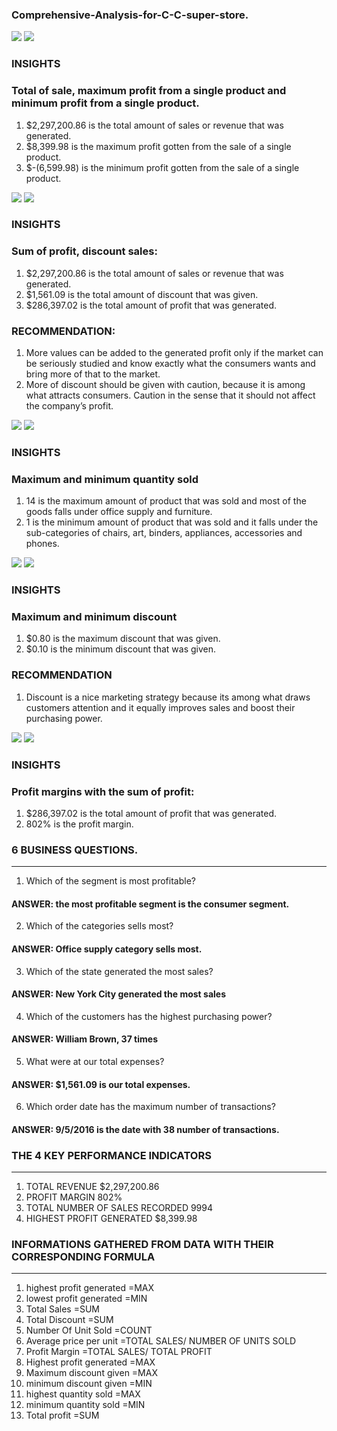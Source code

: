 ### Comprehensive-Analysis-for-C-C-super-store.


![](sumsale1.png)                        ![](sumsalechart1.png)

### INSIGHTS

### Total of sale, maximum profit from a single product and minimum profit from a single product.

1.	$2,297,200.86 is the total amount of sales or revenue that was generated.
2.	$8,399.98 is the maximum profit gotten from the sale of a single product.
3.	$-(6,599.98) is the minimum profit gotten from the sale of a single product.



![](SumSale2.png)                        ![](SumSale2chart.png)

### INSIGHTS
### Sum of profit, discount sales:
1.	$2,297,200.86 is the total amount of sales or revenue that was generated.
2.	$1,561.09 is the total amount of discount that was given.
3.	$286,397.02 is the total amount of profit that was generated.

### RECOMMENDATION:
1.	More values can be added to the generated profit only if the market can be seriously studied and know exactly what the consumers wants and bring more of that to the market.
2.	More of discount should be given with caution, because it is among what attracts consumers. Caution in the sense that it should not affect the company’s profit.



![](maxQtySold.png)                         ![](maxqtychart.png)


### INSIGHTS
### Maximum and minimum quantity sold
1.	14 is the maximum amount of product that was sold and most of the goods falls under office supply and furniture.
2.	1 is the minimum amount of product that was sold and it falls under the sub-categories of chairs, art, binders, appliances, accessories and phones.



![](MaxDiscount.png)                        ![](discountchart.png)

### INSIGHTS
### Maximum and minimum discount
1.	$0.80 is the maximum discount that was given.
2.	$0.10 is the minimum discount that was given.

### RECOMMENDATION
1.	Discount is a nice marketing strategy because its among what draws customers attention and it equally improves sales and boost their purchasing power.



![](profitmargin.png)                       ![](profitMchart.png)

### INSIGHTS
### Profit margins with the sum of profit:
1.	$286,397.02 is the total amount of profit that was generated.
2.	802% is the profit margin.


### 6 BUSINESS QUESTIONS.
-----

1.	Which of the segment is most profitable?

#### ANSWER: the most profitable segment is the consumer segment.

2.	Which of the categories sells most?
   
#### ANSWER: Office supply category sells most.

3.	Which of the state generated the most sales?
   
#### ANSWER: New York City generated the most sales

4.	Which of the customers has the highest purchasing power?
   
#### ANSWER: William Brown, 37 times

5.	What were at our total expenses?
    
#### ANSWER: $1,561.09 is our total expenses.

6.	Which order date has the maximum number of transactions?
    
#### ANSWER: 9/5/2016 is the date with 38 number of transactions.


### THE 4 KEY PERFORMANCE INDICATORS
------

1. TOTAL REVENUE                         $2,297,200.86 
2. PROFIT MARGIN                         802% 
3. TOTAL NUMBER OF SALES RECORDED        9994
4. HIGHEST PROFIT GENERATED              $8,399.98


### INFORMATIONS GATHERED FROM DATA WITH THEIR CORRESPONDING FORMULA
-----

1. highest profit generated         =MAX
2. lowest profit generated          =MIN
3. Total Sales                      =SUM                      
4. Total Discount                   =SUM
5. Number Of Unit Sold              =COUNT
6. Average price per unit           =TOTAL SALES/ NUMBER OF UNITS SOLD
7. Profit Margin                    =TOTAL SALES/ TOTAL PROFIT
8. Highest profit generated         =MAX
9. Maximum discount given           =MAX
10. minimum discount given           =MIN
11. highest quantity sold            =MAX
12. minimum quantity sold            =MIN
13. Total profit                     =SUM






















